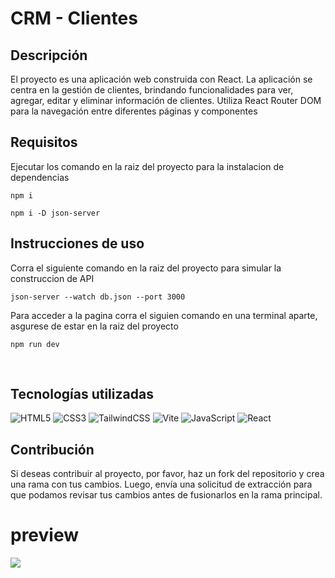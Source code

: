 # CRM - Clientes

## Descripción

El proyecto es una aplicación web construida con React. La aplicación se centra en la gestión de clientes, brindando funcionalidades para ver, agregar, editar y eliminar información de clientes. Utiliza React Router DOM para la navegación entre diferentes páginas y componentes

## Requisitos

Ejecutar los comando en la raiz del proyecto para la instalacion de dependencias

```
npm i
```

```
npm i -D json-server
```

## Instrucciones de uso

Corra el siguiente comando en la raiz del proyecto para simular la construccion de API

```
json-server --watch db.json --port 3000
```

Para acceder a la pagina corra el siguien comando en una terminal aparte, asgurese de estar en la raiz del proyecto

```
npm run dev
```

</br>

## Tecnologías utilizadas

![HTML5](https://img.shields.io/badge/html5-%23E34F26.svg?style=for-the-badge&logo=html5&logoColor=white)
![CSS3](https://img.shields.io/badge/css3-%231572B6.svg?style=for-the-badge&logo=css3&logoColor=white)
![TailwindCSS](https://img.shields.io/badge/tailwindcss-%2338B2AC.svg?style=for-the-badge&logo=tailwind-css&logoColor=white)
![Vite](https://img.shields.io/badge/vite-%23646CFF.svg?style=for-the-badge&logo=vite&logoColor=white)
![JavaScript](https://img.shields.io/badge/javascript-%23323330.svg?style=for-the-badge&logo=javascript&logoColor=%23F7DF1E)
![React](https://img.shields.io/badge/react-%2320232a.svg?style=for-the-badge&logo=react&logoColor=%2361DAFB)
</br>

## Contribución

Si deseas contribuir al proyecto, por favor, haz un fork del repositorio y crea una rama con tus cambios. Luego, envía una solicitud de extracción para que podamos revisar tus cambios antes de fusionarlos en la rama principal.

# preview

![](https://i.imgur.com/ELdrvUY.png)
